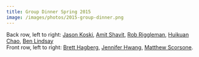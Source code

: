 ```yaml
---
title: Group Dinner Spring 2015
image: /images/photos/2015-group-dinner.png
---
```


Back row, left to right: [Jason Koski](/members/jason-koski/), [Amit Shavit](/members/amit-shavit/), [Rob Riggleman](/members/robert-riggleman/), [Huikuan Chao](/members/huikuan-chao/), [Ben Lindsay](/members/ben-lindsay/)  
Front row, left to right: [Brett Hagberg](/members/brett-hagberg/), [Jennifer Hwang](/members/jennifer-hwang/), [Matthew Scorsone](/members/matthew-scorsone/).
